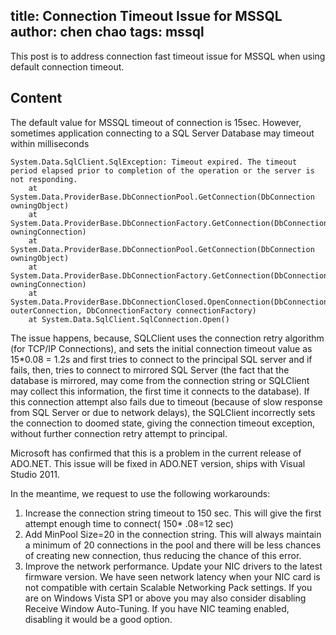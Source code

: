 title: Connection Timeout Issue for MSSQL
author: chen chao
tags: mssql
---

This post is to address connection fast timeout issue for MSSQL when using default connection timeout.

## Content
The default value for MSSQL timeout of connection is 15sec. However, sometimes application connecting to a SQL Server Database may timeout within milliseconds 
```
System.Data.SqlClient.SqlException: Timeout expired. The timeout period elapsed prior to completion of the operation or the server is not responding.
    at System.Data.ProviderBase.DbConnectionPool.GetConnection(DbConnection owningObject)
    at System.Data.ProviderBase.DbConnectionFactory.GetConnection(DbConnection owningConnection)
    at System.Data.ProviderBase.DbConnectionPool.GetConnection(DbConnection owningObject)
    at System.Data.ProviderBase.DbConnectionFactory.GetConnection(DbConnection owningConnection)
    at   System.Data.ProviderBase.DbConnectionClosed.OpenConnection(DbConnection outerConnection, DbConnectionFactory connectionFactory)
    at System.Data.SqlClient.SqlConnection.Open()
```

The issue happens, because, SQLClient uses the connection retry algorithm (for TCP/IP Connections), and sets the initial connection timeout value as 15*0.08 = 1.2s and first tries to connect to the principal SQL server and if fails, then, tries to connect to mirrored SQL Server (the fact that the database is mirrored, may come from the connection string or SQLClient may collect this information, the first time it connects to the database). If this connection attempt also fails due to timeout (because of slow response from SQL Server or due to network delays), the SQLClient incorrectly sets the connection to doomed state, giving the connection timeout exception, without further connection retry attempt to principal.

Microsoft has confirmed that this is a problem in the current release of ADO.NET. This issue will be fixed in ADO.NET version, ships with Visual Studio 2011.

In the meantime, we request to use the following workarounds:
1. Increase the connection string timeout to 150 sec. This will give the first attempt enough time to connect( 150* .08=12 sec)
2. Add MinPool Size=20 in the connection string. This will always maintain a minimum of 20 connections in the pool and there will be less chances of creating new connection, thus reducing the chance of this error.
3. Improve the network performance. Update your NIC drivers to the latest firmware version. We have seen network latency when your NIC card is not compatible with certain Scalable Networking Pack settings. If you are on Windows Vista SP1 or above you may also consider disabling Receive Window Auto-Tuning. If you have NIC teaming enabled, disabling it would be a good option.